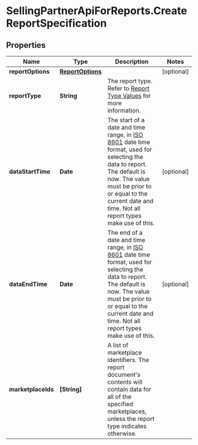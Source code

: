 # SellingPartnerApiForReports.CreateReportSpecification

## Properties
Name | Type | Description | Notes
------------ | ------------- | ------------- | -------------
**reportOptions** | [**ReportOptions**](ReportOptions.md) |  | [optional] 
**reportType** | **String** | The report type. Refer to [Report Type Values](https://developer-docs.amazon.com/sp-api/docs/report-type-values) for more information. | 
**dataStartTime** | **Date** | The start of a date and time range, in <a href='https://developer-docs.amazon.com/sp-api/docs/iso-8601'>ISO 8601</a> date time format, used for selecting the data to report. The default is now. The value must be prior to or equal to the current date and time. Not all report types make use of this. | [optional] 
**dataEndTime** | **Date** | The end of a date and time range, in <a href='https://developer-docs.amazon.com/sp-api/docs/iso-8601'>ISO 8601</a> date time format, used for selecting the data to report. The default is now. The value must be prior to or equal to the current date and time. Not all report types make use of this. | [optional] 
**marketplaceIds** | **[String]** | A list of marketplace identifiers. The report document's contents will contain data for all of the specified marketplaces, unless the report type indicates otherwise. | 


